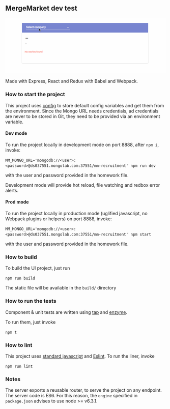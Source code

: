 ## MergeMarket dev test

![Hello](mm.gif)

Made with Express, React and Redux with Babel and Webpack.

### How to start the project

This project uses [config](https://www.npmjs.com/package/config) to store default config variables and get them from the
environment. Since the Mongo URL needs credentials, ad credentials are never to be stored in Git, they need to be
provided via an environment variable.

#### Dev mode 

To run the project locally in development mode on port 8888, after `npm i`, invoke:

`MM_MONGO_URL='mongodb://<user>:<password>@ds037551.mongolab.com:37551/mm-recruitment' npm run dev`

with the user and password provided in the homework file.

Development mode will provide hot reload, file watching and redbox error alerts.

#### Prod mode 

To run the project locally in production mode (uglified javascript, no Webpack plugins or helpers) on port 8888, invoke:

`MM_MONGO_URL='mongodb://<user>:<password>@ds037551.mongolab.com:37551/mm-recruitment' npm start`

with the user and password provided in the homework file.

### How to build

To build the UI project, just run

`npm run build`

The static file will be available in the `build/` directory

### How to run the tests

Component & unit tests are written using [tap](http://www.node-tap.org/) and [enzyme](http://airbnb.io/enzyme/).

To run them, just invoke

`npm t`

### How to lint

This project uses [standard javascript](http://standardjs.com/index.html) and [Eslint](http://eslint.org/). To run the
liner, invoke

`npm run lint`

### Notes

The server exports a reusable router, to serve the project on any endpoint. The server code is ES6. For this reason, the
`engine` specified in `package.json` advises to use node >= v6.3.1.

